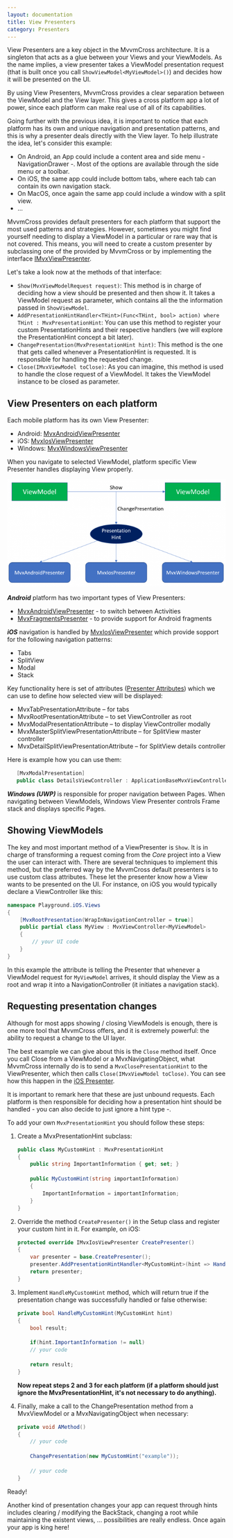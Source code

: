 ```yaml
---
layout: documentation
title: View Presenters
category: Presenters
---
```


View Presenters are a key object in the MvvmCross architecture. It is a singleton that acts as a glue between your Views and your ViewModels. As the name implies, a view presenter takes a ViewModel presentation request (that is built once you call `ShowViewModel<MyViewModel>()`) and decides how it will be presented on the UI.

By using View Presenters, MvvmCross provides a clear separation between the ViewModel and the View layer. This gives a cross platform app a lot of power, since each platform can make real use of all of its capabilities.

Going further with the previous idea, it is important to notice that each platform has its own and unique navigation and presentation patterns, and this is why a presenter deals directly with the View layer. To help illustrate the idea, let's consider this example:

- On Android, an App could include a content area and side menu - NavigationDrawer -. Most of the options are available through the side menu or a toolbar.
- On iOS, the same app could include bottom tabs, where each tab can contain its own navigation stack.
- On MacOS, once again the same app could include a window with a split view.
- ...

MvvmCross provides default presenters for each platform that support the most used patterns and strategies. However, sometimes you might find yourself needing to display a ViewModel in a particular or rare way that is not covered. This means, you will need to create a custom presenter by subclassing one of the provided by MvvmCross or by implementing the interface [IMvxViewPresenter](https://github.com/MvvmCross/MvvmCross/blob/89eb738f36e600f6e9aa1555e2b4bb6484c553cb/MvvmCross/Core/Core/Views/IMvxViewPresenter.cs).

Let's take a look now at the methods of that interface:

- `Show(MvxViewModelRequest request)`: This method is in charge of deciding how a view should be presented and then show it. It takes a ViewModel request as parameter, which contains all the the information passed in `ShowViewModel`.
- `AddPresentationHintHandler<THint>(Func<THint, bool> action) where THint : MvxPresentationHint`: You can use this method to register your custom PresentationHints and their respective handlers (we will explore the PresentationHint concept a bit later).
- `ChangePresentation(MvxPresentationHint hint)`: This method is the one that gets called whenever a PresentationHint is requested. It is responsible for handling the requested change.
- `Close(IMvxViewModel toClose)`: As you can imagine, this method is used to handle the close request of a ViewModel. It takes the ViewModel instance to be closed as parameter.

## View Presenters on each platform
Each mobile platform has its own View Presenter:
- Android: [MvxAndroidViewPresenter](https://github.com/MvvmCross/MvvmCross/blob/develop/MvvmCross/Droid/Droid/Views/MvxAndroidViewPresenter.cs)
- iOS: [MvxIosViewPresenter](https://github.com/MvvmCross/MvvmCross/blob/develop/MvvmCross/iOS/iOS/Views/Presenters/MvxIosViewPresenter.cs)
- Windows: [MvxWindowsViewPresenter](https://github.com/MvvmCross/MvvmCross/blob/develop/MvvmCross/Windows/Uwp/Views/MvxWindowsViewPresenter.cs)

When you navigate to selected ViewModel, platform specific View Presenter handles displaying View properly.

 ![View Presenter schema](../../assets/img/ViewPresenterSchema.png)

***Android*** platform has two important types of View Presenters:
- [MvxAndroidViewPresenter](https://github.com/MvvmCross/MvvmCross/blob/develop/MvvmCross/Droid/Droid/Views/MvxAndroidViewPresenter.cs) - to switch between Activities
- [MvxFragmentsPresenter](https://github.com/MvvmCross/MvvmCross/blob/develop/MvvmCross/Droid/Shared/Presenter/MvxFragmentsPresenter.cs) - to provide support for Android fragments

***iOS*** navigation is handled by [MvxIosViewPresenter](https://github.com/MvvmCross/MvvmCross/blob/develop/MvvmCross/iOS/iOS/Views/Presenters/MvxIosViewPresenter.cs) which provide sopport for the following navigation patterns:
- Tabs
- SplitView
- Modal
- Stack

Key functionality here is set of attributes ([Presenter Attributes](https://github.com/MvvmCross/MvvmCross/tree/develop/MvvmCross/iOS/iOS/Views/Presenters/Attributes)) which we can use to define how selected view will be displayed:
- MvxTabPresentationAttribute – for tabs
- MvxRootPresentationAttribute – to set ViewController as root
- MvxModalPresentationAttribute – to display ViewController modally
- MvxMasterSplitViewPresentationAttribute – for SplitView master controller
- MvxDetailSplitViewPresentationAttribute – for SplitView details controller

Here is example how you can use them:

 ```c#
    [MvxModalPresentation]
    public class DetailsViewController : ApplicationBaseMvxViewController<DetailsViewModel>
```

***Windows (UWP)*** is responsible for proper navigation between Pages. When navigating between ViewModels, Windows View Presenter controls Frame stack and displays specific Pages.

## Showing ViewModels
The key and most important method of a ViewPresenter is `Show`. It is in charge of transforming a request coming from the _Core_ project into a View the user can interact with.
There are several techniques to implement this method, but the preferred way by the MvvmCross default presenters is to use custom class attributes. These let the presenter know how a View wants to be presented on the UI. For instance, on iOS you would typically declare a ViewController like this:

```c#
namespace Playground.iOS.Views
{
    [MvxRootPresentation(WrapInNavigationController = true)]
    public partial class MyView : MvxViewController<MyViewModel>
    {
        // your UI code
    }
}
```

In this example the attribute is telling the Presenter that whenever a ViewModel request for `MyViewModel` arrives, it should display the View as a root and wrap it into a NavigationController (it initiates a navigation stack).

## Requesting presentation changes
Although for most apps showing / closing ViewModels is enough, there is one more tool that MvvmCross offers, and it is extremely powerful: the ability to request a change to the UI layer.

The best example we can give about this is the `Close` method itself. Once you call Close from a ViewModel or a MvxNavigatingObject, what MvvmCross internally do is to send a `MvxClosePresentationHint` to the ViewPresenter, which then calls `Close(IMvxViewModel toClose)`. You can see how this happen in the [iOS Presenter](https://github.com/MvvmCross/MvvmCross/blob/b4ca1f492b996c9a836f494b7873033336ea83de/MvvmCross/iOS/iOS/Views/Presenters/MvxIosViewPresenter.cs#L67).

It is important to remark here that these are just unbound requests. Each platform is then responsible for deciding how a presentation hint should be handled - you can also decide to just ignore a hint type -.

To add your own `MvxPresentationHint` you should follow these steps:

1. Create a MvxPresentationHint subclass:

    ```c#
    public class MyCustomHint : MvxPresentationHint
    {
        public string ImportantInformation { get; set; }

        public MyCustomHint(string importantInformation)
        {
            ImportantInformation = importantInformation;
        }
    }
    ```

2. Override the method `CreatePresenter()` in the Setup class and register your custom hint in it. For example, on iOS:
    ```c#
    protected override IMvxIosViewPresenter CreatePresenter()
    {
        var presenter = base.CreatePresenter();
        presenter.AddPresentationHintHandler<MyCustomHint>(hint => HandleMyCustomHint(hint));
        return presenter;
    }
    ```

3. Implement `HandleMyCustomHint` method, which will return true if the presentation change was successfully handled or false otherwise:
    ```c#
    private bool HandleMyCustomHint(MyCustomHint hint)
    {
        bool result;

        if(hint.ImportantInformation != null)
        // your code

        return result;
    }
    ```
    **Now repeat steps 2 and 3 for each platform (if a platform should just ignore the MvxPresentationHint, it's not necessary to do anything).**

4. Finally, make a call to the ChangePresentation method from a MvxViewModel or a MvxNavigatingObject when necessary:
    ```c#
    private void AMethod()
    {
        // your code

        ChangePresentation(new MyCustomHint("example"));

        // your code
    }
    ```

Ready!


Another kind of presentation changes your app can request through hints includes clearing / modifying the BackStack, changing a root while maintaining the existent views, ... possibilities are really endless. Once again your app is king here!

